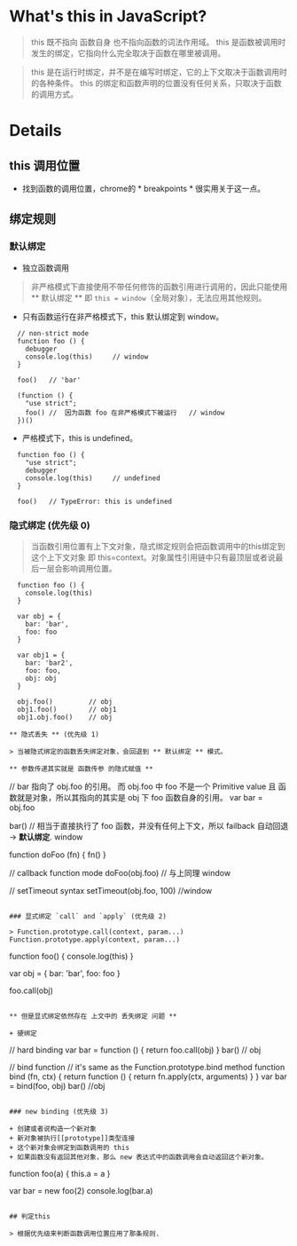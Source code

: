 
# What's this in JavaScript?

> this 既不指向 函数自身 也不指向函数的词法作用域。 this 是函数被调用时发生的绑定，它指向什么完全取决于函数在哪里被调用。

> this 是在运行时绑定，并不是在编写时绑定，它的上下文取决于函数调用时的各种条件。 this 的绑定和函数声明的位置没有任何关系，只取决于函数的调用方式。

# Details

## this 调用位置

* 找到函数的调用位置，chrome的 * breakpoints * 很实用关于这一点。

## 绑定规则

### 默认绑定

* 独立函数调用

> 非严格模式下直接使用不带任何修饰的函数引用进行调用的，因此只能使用 ** 默认绑定 ** 即 `this = window`（全局对象），无法应用其他规则。

+  只有函数运行在非严格模式下，this 默认绑定到 window。

```
  // non-strict mode
  function foo () {
    debugger
    console.log(this)     // window
  }

  foo()   // 'bar'
```

```
  (function () {
    "use strict";
    foo() //  因为函数 foo 在非严格模式下被运行   // window
  })()
```

+  严格模式下，this is undefined。

```
  function foo () {
    "use strict";
    debugger
    console.log(this)     // undefined
  }

  foo()   // TypeError: this is undefined
```

### 隐式绑定 (优先级 0)

> 当函数引用位置有上下文对象，隐式绑定规则会把函数调用中的this绑定到这个上下文对象 即 this=context。对象属性引用链中只有最顶层或者说最后一层会影响调用位置。

```
  function foo () {
    console.log(this)
  }

  var obj = {
    bar: 'bar',
    foo: foo
  }

  var obj1 = {
    bar: 'bar2',
    foo: foo,
    obj: obj
  }

  obj.foo()         // obj
  obj1.foo()        // obj1
  obj1.obj.foo()    // obj

** 隐式丢失 ** (优先级 1)

> 当被隐式绑定的函数丢失绑定对象，会回退到 ** 默认绑定 ** 模式。

** 参数传递其实就是 函数传参 的隐式赋值 **

```
  // bar 指向了 obj.foo 的引用。 而 obj.foo 中 foo 不是一个 Primitive value 且 函数就是对象，所以其指向的其实是 obj 下 foo 函数自身的引用。
  var bar = obj.foo

  bar()     // 相当于直接执行了 foo 函数，并没有任何上下文，所以 failback 自动回退 -> **默认绑定**.   window

  function doFoo (fn) {
    fn()
  }

  // callback function mode
  doFoo(obj.foo) // 与上同理 window

  // setTimeout syntax
  setTimeout(obj.foo, 100)    //window

```

### 显式绑定 `call` and `apply` (优先级 2)

> Function.prototype.call(context, param...) Function.prototype.apply(context, param...)

```
  function foo() {
    console.log(this)
  }

  var obj = {
    bar: 'bar',
    foo: foo
  }

  foo.call(obj)
```

** 但是显式绑定依然存在 上文中的 丢失绑定 问题 **

+ 硬绑定

```
  // hard binding
  var bar = function () {
    return foo.call(obj)
  }
  bar() // obj

  // bind function
  // it's same as the Function.prototype.bind method
  function bind (fn, ctx) {
    return function () {
      return fn.apply(ctx, arguments)
    }
  }
  var bar = bind(foo, obj)
  bar()   //obj
```

### new binding (优先级 3)

+ 创建或者说构造一个新对象
+ 新对象被执行[[prototype]]类型连接
+ 这个新对象会绑定到函数调用的 this
+ 如果函数没有返回其他对象，那么 new 表达式中的函数调用会自动返回这个新对象。

```
function foo(a) {
  this.a = a
}

var bar = new foo(2)
console.log(bar.a)
```

## 判定this

> 根据优先级来判断函数调用位置应用了那条规则.

